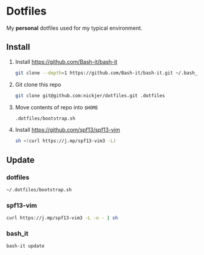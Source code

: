 # Dotfiles

My **personal** dotfiles used for my typical environment.

## Install

1. Install https://github.com/Bash-it/bash-it

    ```sh
    git clone --depth=1 https://github.com/Bash-it/bash-it.git ~/.bash_it
    ```

2. Git clone this repo

    ```sh
    git clone git@github.com:nickjer/dotfiles.git .dotfiles
    ```

3. Move contents of repo into `$HOME`

    ```sh
    .dotfiles/bootstrap.sh
    ```

4. Install https://github.com/spf13/spf13-vim

    ```sh
    sh <(curl https://j.mp/spf13-vim3 -L)
    ```


## Update

### dotfiles

```sh
~/.dotfiles/bootstrap.sh
```

### spf13-vim

```sh
curl https://j.mp/spf13-vim3 -L -o - | sh
```

### bash_it

```sh
bash-it update
```
